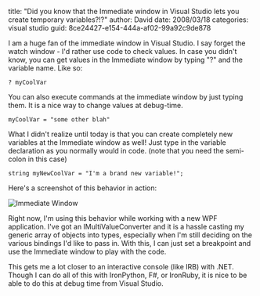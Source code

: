 
title: "Did you know that the Immediate window in Visual Studio lets you create temporary variables?!?"
author: David
date: 2008/03/18
categories: visual studio
guid: 8ce24427-e154-444a-af02-99a92c9de878

I am a huge fan of the immediate window in Visual Studio. I say forget the watch window - I'd rather use code to check values. In case you didn't know, you can get values in the Immediate window by typing "?" and the variable name. Like so:

    ? myCoolVar

You can also execute commands at the immediate window by just typing them. It is a nice way to change values at debug-time.

    myCoolVar = "some other blah"

What I didn't realize until today is that you can create completely new variables at the Immediate window as well! Just type in the variable declaration as you normally would in code. (note that you need the semi-colon in this case)

    string myNewCoolVar = "I'm a brand new variable!";

Here's a screenshot of this behavior in action:

![Immediate Window](https://s3.amazonaws.com/mohundro/blog/WindowsLiveWriter/DidyouknowthattheImmediatewindowinVisual_A747/image_2.png) 

Right now, I'm using this behavior while working with a new WPF application. I've got an IMultiValueConverter and it is a hassle casting my generic array of objects into types, especially when I'm still deciding on the various bindings I'd like to pass in. With this, I can just set a breakpoint and use the Immediate window to play with the code.

This gets me a lot closer to an interactive console (like IRB) with .NET. Though I can do all of this with IronPython, F#, or IronRuby, it is nice to be able to do this at debug time from Visual Studio.

